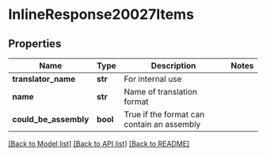 # InlineResponse20027Items

## Properties
Name | Type | Description | Notes
------------ | ------------- | ------------- | -------------
**translator_name** | **str** | For internal use | 
**name** | **str** | Name of translation format | 
**could_be_assembly** | **bool** | True if the format can contain an assembly | 

[[Back to Model list]](../README.md#documentation-for-models) [[Back to API list]](../README.md#documentation-for-api-endpoints) [[Back to README]](../README.md)



